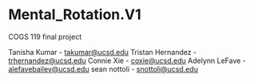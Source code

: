 # Mental_Rotation.V1
COGS 119 final project

Tanisha Kumar - takumar@ucsd.edu
Tristan Hernandez - trhernandez@ucsd.edu
Connie Xie - coxie@ucsd.edu
Adelynn LeFave - alefavebailey@ucsd.edu
sean nottoli - snottoli@ucsd.edu
